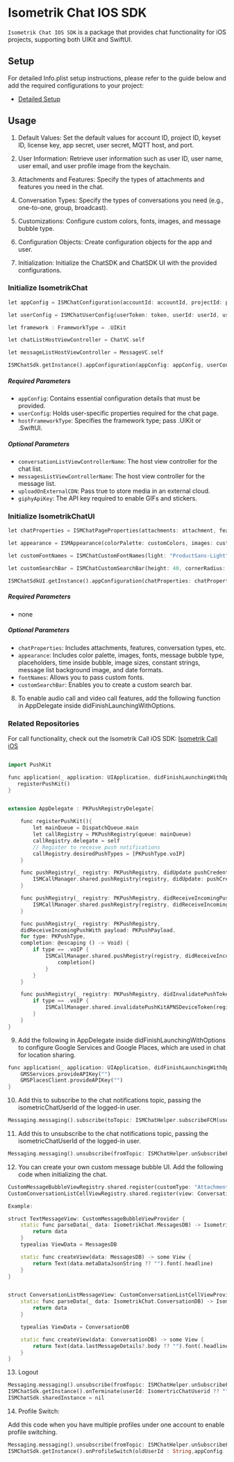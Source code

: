# Isometrik Chat IOS SDK

`Isometrik Chat IOS SDK` is a package that provides chat functionality for iOS projects, supporting both UIKit and SwiftUI.

## Setup

For detailed Info.plist setup instructions, please refer to the guide below and add the required configurations to your project:

- [Detailed Setup](./README_SETUP.md)


## Usage

1. Default Values: Set the default values for account ID, project ID, keyset ID, license key, app secret, user secret, MQTT host, and port.

2. User Information: Retrieve user information such as user ID, user name, user email, and user profile image from the keychain.

3. Attachments and Features: Specify the types of attachments and features you need in the chat.

4. Conversation Types: Specify the types of conversations you need (e.g., one-to-one, group, broadcast).

5. Customizations: Configure custom colors, fonts, images, and message bubble type.

6. Configuration Objects: Create configuration objects for the app and user.

7. Initialization: Initialize the ChatSDK and ChatSDK UI with the provided configurations.

### Initialize IsometrikChat

```dart
let appConfig = ISMChatConfiguration(accountId: accountId, projectId: projectId, keySetId: keysetId, licensekey: licenseKey, MQTTHost: configuration.MQTTHost, MQTTPort: configuration.MQTTPort, appSecret: configuration.appSecret, userSecret: configuration.userSecret, authToken: token)

let userConfig = ISMChatUserConfig(userToken: token, userId: userId, userName: userName, userEmail: userEmail ?? "", userProfileImage: userProfileImage ?? "", userProfileType: "")

let framework : FrameworkType = .UIKit

let chatListHostViewController = ChatVC.self

let messageListHostViewController = MessageVC.self

ISMChatSdk.getInstance().appConfiguration(appConfig: appConfig, userConfig: userConfig, hostFrameworkType: framework, conversationListViewControllerName: chatListHostViewController, messagesListViewControllerName: messageListHostViewController, uploadOnExternalCDN: false, giphyApiKey: "")
```

##### Required Parameters

- `appConfig`: Contains essential configuration details that must be provided.
- `userConfig`: Holds user-specific properties required for the chat page.
- `hostFrameworkType`: Specifies the framework type; pass .UIKit or .SwiftUI.

##### Optional Parameters

- `conversationListViewControllerName`:  The host view controller for the chat list.
- `messagesListViewControllerName`: The host view controller for the message list.
- `uploadOnExternalCDN`: Pass true to store media in an external cloud.
- `giphyApiKey`: The API key required to enable GIFs and stickers.


### Initialize IsometrikChatUI

```dart
let chatProperties = ISMChatPageProperties(attachments: attachment, features: feature, conversationType: conversationTypes, hideNavigationBarForConversationList: true, allowToNavigateToAppProfile: true, createConversationFromChatList: false, otherConversationList: true, showCustomPlaceholder: true, isOneToOneGroup: false)

let appearance = ISMAppearance(colorPalette: customColors, images: customImages, fonts: customFonts, messageBubbleType: messageBubbleType, placeholders: customPlaceholder, customFontNames: customFontNames)

let customFontNames = ISMChatCustomFontNames(light: "ProductSans-Light", regular: "ProductSans-Regular", bold: "ProductSans-Bold", semiBold: "ProductSans-Bold", medium: "ProductSans-Medium", italic: "ProductSans-Italic")

let customSearchBar = ISMChatCustomSearchBar(height: 40, cornerRadius: 20, borderWidth: 0.75, searchBarBackgroundColor: Color(hex: "#F2F2F5"), searchBarBorderColor: Color(hex: "#F2F2F5"), showCrossButton: true, searchBarSearchIcon: Image("search_ecom"), searchCrossIcon: Image("chats_close"),sizeOfSearchIcon: CGSize(width: 13, height: 13),sizeofCrossIcon: CGSize(width: 12, height: 12), searchPlaceholderText: "Search", searchPlaceholderTextColor: Color(hex: "#bfbfca"), searchTextFont: Font.custom(Primary.Regular.rawValue, size: 14))

ISMChatSdkUI.getInstance().appConfiguration(chatProperties: chatProperties, appearance: appearance, fontNames: customFontNames, customSearchBar: customSearchBar)
```

##### Required Parameters
- none

##### Optional Parameters
- `chatProperties`: Includes attachments, features, conversation types, etc.
- `appearance`: Includes color palette, images, fonts, message bubble type, placeholders, time inside bubble, image sizes, constant strings, message list background image, and date formats.
- `fontNames`:  Allows you to pass custom fonts.
- `customSearchBar`: Enables you to create a custom search bar.


8. To enable audio call and video call features, add the following function in AppDelegate inside didFinishLaunchingWithOptions.

### Related Repositories

For call functionality, check out the Isometrik Call iOS SDK:
[Isometrik Call iOS](https://github.com/isometrikai/isometrik-call-ios)  


```dart

import PushKit

func application(_ application: UIApplication, didFinishLaunchingWithOptions launchOptions: [UIApplication.LaunchOptionsKey: Any]?) -> Bool {
   registerPushKit()
}


extension AppDelegate : PKPushRegistryDelegate{

    func registerPushKit(){
        let mainQueue = DispatchQueue.main
        let callRegistry = PKPushRegistry(queue: mainQueue)
        callRegistry.delegate = self
        // Register to receive push notifications
        callRegistry.desiredPushTypes = [PKPushType.voIP]
    }

    func pushRegistry(_ registry: PKPushRegistry, didUpdate pushCredentials: PKPushCredentials, for type: PKPushType) {
        ISMCallManager.shared.pushRegistry(registry, didUpdate: pushCredentials, for: type)
    }

    func pushRegistry(_ registry: PKPushRegistry, didReceiveIncomingPushWith payload: PKPushPayload, for type: PKPushType){
        ISMCallManager.shared.pushRegistry(registry, didReceiveIncomingPushWith: payload, for: .voIP,completion: nil)
    }

    func pushRegistry(_ registry: PKPushRegistry,
    didReceiveIncomingPushWith payload: PKPushPayload,
    for type: PKPushType,
    completion: @escaping () -> Void) {
        if type == .voIP {
            ISMCallManager.shared.pushRegistry(registry, didReceiveIncomingPushWith: payload, for: .voIP) {
                completion()
            }
        }
    }

    func pushRegistry(_ registry: PKPushRegistry, didInvalidatePushTokenFor type: PKPushType) {
        if type == .voIP {
            ISMCallManager.shared.invalidatePushKitAPNSDeviceToken(registry, type: type)
        }
    }
}
```

9. Add the following in AppDelegate inside didFinishLaunchingWithOptions to configure Google Services and Google Places, which are used in chat for location sharing.

```dart
func application(_ application: UIApplication, didFinishLaunchingWithOptions launchOptions: [UIApplication.LaunchOptionsKey: Any]?) -> Bool {
    GMSServices.provideAPIKey("")
    GMSPlacesClient.provideAPIKey("")
}
```


10. Add this to subscribe to the chat notifications topic, passing the isometricChatUserId of the logged-in user.

```dart
Messaging.messaging().subscribe(toTopic: ISMChatHelper.subscribeFCM(userId: isometricChatUserId))
```      

11. Add this to unsubscribe to the chat notifications topic, passing the isometricChatUserId of the logged-in user.


```dart
Messaging.messaging().unsubscribe(fromTopic: ISMChatHelper.unSubscribeFCM(userId: isometricChatUserId))
``` 
        
12. You can create your own custom message bubble UI. Add the following code when initializing the chat.

```dart
CustomMessageBubbleViewRegistry.shared.register(customType: "AttachmentMessage:Text", view: TextMessageView.self)
CustomConversationListCellViewRegistry.shared.register(view: ConversationListMessageView.self)  

Example:

struct TextMessageView: CustomMessageBubbleViewProvider {
    static func parseData(_ data: IsometrikChat.MessagesDB) -> IsometrikChat.MessagesDB? {
        return data
    }
    typealias ViewData = MessagesDB

    static func createView(data: MessagesDB) -> some View {
        return Text(data.metaDataJsonString ?? "").font(.headline)
    }
}


struct ConversationListMessageView: CustomConversationListCellViewProvider {
    static func parseData(_ data: IsometrikChat.ConversationDB) -> IsometrikChat.ConversationDB? {
        return data
    }

    typealias ViewData = ConversationDB

    static func createView(data: ConversationDB) -> some View {
        return Text(data.lastMessageDetails?.body ?? "").font(.headline)
    }
}   
```    


13. Logout

```dart
Messaging.messaging().unsubscribe(fromTopic: ISMChatHelper.unSubscribeFCM(userId: userId))
ISMChatSdk.getInstance().onTerminate(userId: IsomertricChatUserid ?? "")
ISMChatSdk.sharedInstance = nil
```
        
14. Profile Switch:

Add this code when you have multiple profiles under one account to enable profile switching.

```dart
Messaging.messaging().unsubscribe(fromTopic: ISMChatHelper.unSubscribeFCM(userId: userId))
ISMChatSdk.getInstance().onProfileSwitch(oldUserId : String,appConfig : ISMChatConfiguration, userConfig : ISMChatUserConfig,hostFrameworkType : FrameworkType,conversationListViewControllerName : UIViewController.Type?,messagesListViewControllerName : UIViewController.Type?)
```


